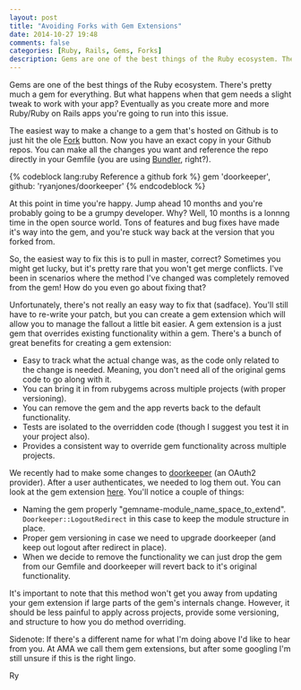 ```yaml
---
layout: post
title: "Avoiding Forks with Gem Extensions"
date: 2014-10-27 19:48
comments: false
categories: [Ruby, Rails, Gems, Forks]
description: Gems are one of the best things of the Ruby ecosystem. There's pretty much a gem for everything. But what happens..
---
```


Gems are one of the best things of the Ruby ecosystem. There's pretty much a gem for everything. But what happens
when that gem needs a slight tweak to work with your app? Eventually as you create more and more Ruby/Ruby on Rails apps you're going
to run into this issue.

The easiest way to make a change to a gem that's hosted on Github is to just hit the ole [Fork](https://help.github.com/articles/fork-a-repo/)
 button. Now you have an exact copy in your Github repos. You can make all the changes you want and reference the
 repo directly in your Gemfile (you are using [Bundler](http://bundler.io/), right?).

{% codeblock lang:ruby Reference a github fork %}
  gem 'doorkeeper', github: 'ryanjones/doorkeeper'
{% endcodeblock %}

At this point in time you're happy. Jump ahead 10 months and you're probably going to be a grumpy developer. Why? Well,
 10 months is a lonnng time in the open source world. Tons of features and bug fixes have made it's way into the
 gem, and you're stuck way back at the version that you forked from.

So, the easiest way to fix this is to pull in master, correct? Sometimes you might get lucky, but it's pretty rare
 that you won't get merge conflicts. I've been in scenarios where the method I've changed was completely removed
 from the gem! How do you even go about fixing that?

Unfortunately, there's not really an easy way to fix that (sadface). You'll still have to re-write your patch, but you can create
 a gem extension which will allow you to manage the fallout a little bit easier. A gem extension is a just gem that overrides
 existing functionality within a gem. There's a bunch of great benefits for creating a gem extension:

- Easy to track what the actual change was, as the code only related to the change is needed. Meaning, you don't need all
of the original gems code to go along with it.
- You can bring it in from rubygems across multiple projects (with proper versioning).
- You can remove the gem and the app reverts back to the default functionality.
- Tests are isolated to the overridden code (though I suggest you test it in your project also).
- Provides a consistent way to override gem functionality across multiple projects.

We recently had to make some changes to [doorkeeper](https://github.com/doorkeeper-gem/doorkeeper) (an OAuth2 provider).
 After a user authenticates, we needed to log them out. You can look at the gem extension [here](https://github.com/amaabca/doorkeeper-logout_redirect).
 You'll notice a couple of things:

- Naming the gem properly "gemname-module_name_space_to_extend". ```Doorkeeper::LogoutRedirect``` in this case to keep the module
structure in place.
- Proper gem versioning in case we need to upgrade doorkeeper (and keep out logout after redirect in place).
- When we decide to remove the functionality we can just drop the gem from our Gemfile and doorkeeper will revert
back to it's original functionality.

It's important to note that this method won't get you away from updating your gem extension if large parts of the gem's
internals change. However, it should be less painful to apply across projects, provide some versioning, and structure
to how you do method overriding.

Sidenote: If there's a different name for what I'm doing above I'd like to hear from you. At AMA we call them
gem extensions, but after some googling I'm still unsure if this is the right lingo.

Ry